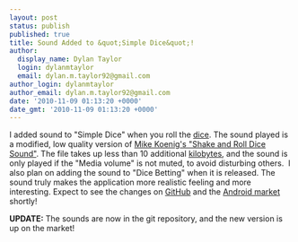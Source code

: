 ```yaml
---
layout: post
status: publish
published: true
title: Sound Added to &quot;Simple Dice&quot;!
author:
  display_name: Dylan Taylor
  login: dylanmtaylor
  email: dylan.m.taylor92@gmail.com
author_login: dylanmtaylor
author_email: dylan.m.taylor92@gmail.com
date: '2010-11-09 01:13:20 +0000'
date_gmt: '2010-11-09 01:13:20 +0000'
---
```

<p>I added sound to "Simple Dice" when you roll the <a class="zem_slink" title="Dice" rel="wikipedia" href="http://en.wikipedia.org/wiki/Dice">dice</a>. The sound played is a modified, low quality version of <a href="http://soundbible.com/182-Shake-And-Roll-Dice.html">Mike Koenig's "Shake and Roll Dice Sound"</a>. The file takes up less than 10 additional <a class="zem_slink" title="Kilobyte" rel="wikipedia" href="http://en.wikipedia.org/wiki/Kilobyte">kilobytes</a>, and the sound is only played if the "Media volume" is not muted, to avoid disturbing others.  I also plan on adding the sound to "Dice Betting" when it is released. The sound truly makes the application more realistic feeling and more interesting. Expect to see the changes on <a class="zem_slink" title="GitHub" rel="homepage" href="http://github.com">GitHub</a> and the <a class="zem_slink" title="Android Market" rel="homepage" href="http://www.android.com/market/">Android market</a> shortly!</p>
<p><strong>UPDATE:</strong> The sounds are now in the git repository, and the new version is up on the market!</p>
